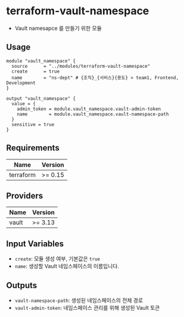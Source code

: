 # terraform-vault-namespace

- Vault namesapce 를 만들기 위한 모듈

## Usage

```hcl
module "vault_namespace" {
  source      = "../modules/terraform-vault-namespace"
  create      = true
  name        = "ns-dept" # {조직}_{서비스}{용도} > team1, Frontend, Development
}

output "vault_namespace" {
  value = {
    admin_token = module.vault_namespace.vault-admin-token
    name        = module.vault_namespace.vault-namespace-path
  }
  sensitive = true
}

```

## Requirements

| Name      | Version |
| --------- | ------- |
| terraform | >= 0.15 |

## Providers

| Name  | Version |
| ----- | ------- |
| vault | >= 3.13 |


## Input Variables

- `create`: 모듈 생성 여부, 기본값은 `true`
- `name`: 생성할 Vault 네임스페이스의 이름입니다.

## Outputs

- `vault-namespace-path`: 생성된 네임스페이스의 전체 경로
- `vault-admin-token`: 네임스페이스 관리를 위해 생성된 Vault 토큰
